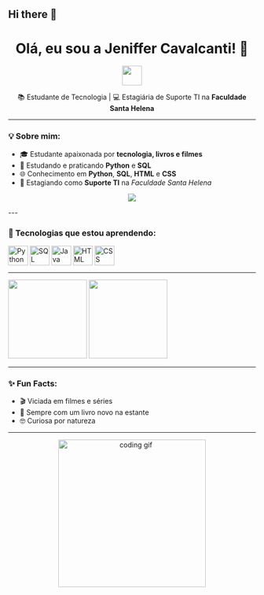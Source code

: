 ## Hi there 👋

<h1 align="center">Olá, eu sou a Jeniffer Cavalcanti! 👋</h1>

<p align="center">
  <img src="https://media.giphy.com/media/hvRJCLFzcasrR4ia7z/giphy.gif" width="40px"/>
</p>

<p align="center">
  📚 Estudante de Tecnologia | 💻 Estagiária de Suporte TI na <strong>Faculdade Santa Helena</strong>  
</p>

---

### 💡 Sobre mim:

- 🎓 Estudante apaixonada por **tecnologia, livros e filmes**  
- 🐍 Estudando e praticando **Python** e **SQL**
- 🌐 Conhecimento em **Python**, **SQL**, **HTML** e **CSS**
- 💼 Estagiando como **Suporte TI** na *Faculdade Santa Helena*

<p align="center">
  <img src="https://readme-typing-svg.herokuapp.com/?lines=Estudante+apaixonada+por+tecnologia%2C+livros+e+filmes%21;Estudando+Python+e+SQL%21;Conhecimento+em+Python%2C+SQL%2C+HTML+e+CSS%21;Estagiando+como+Suporte+TI+na+Faculdade+Santa+Helena&center=true&size=25&width=800&height=45" />
</p>
---

### 🚀 Tecnologias que estou aprendendo:


<div style="display: inline_block">
  <img align="center" alt="Python" height="40" width="40" src="https://media.giphy.com/media/3o6Ztq1OTNANt6eFJ6/giphy.gif">
  <img align="center" alt="SQL" height="40" width="40" src="https://media.giphy.com/media/l0MYyI2v9rTbw3Rnk/giphy.gif" />
  <img align="center" alt="Java" height="40" width="40" src="https://media.giphy.com/media/l2JdUyS5Etr14k04M/giphy.gif" />
  <img align="center" alt="HTML" height="40" width="40" src="https://media.giphy.com/media/l3vRk1D2X5rMuL8xS/giphy.gif">
  <img align="center" alt="CSS" height="40" width="40" src="https://media.giphy.com/media/3oKIPwS4FGEMHgIhO0/giphy.gif">
</div>

  ---
  <img height="160em" src="https://github-readme-stats.vercel.app/api?username=JeniCav&show_icons=true&theme=radical"/>
  <img height="160em" src="https://github-readme-stats.vercel.app/api/top-langs/?username=JeniCav&layout=compact&theme=radical"/>
</div>

---

### ✨ Fun Facts:
- 🎬 Viciada em filmes e séries
- 📖 Sempre com um livro novo na estante
- 🤓 Curiosa por natureza

---

<p align="center">
  <img src="https://media.giphy.com/media/qgQUggAC3Pfv687qPC/giphy.gif" width="300px" alt="coding gif"/>
</p>

